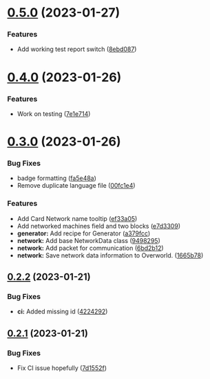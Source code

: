 # [0.5.0](https://github.com/KatCodesMods/MFFS/compare/v0.4.0...v0.5.0) (2023-01-27)


### Features

* Add working test report switch ([8ebd087](https://github.com/KatCodesMods/MFFS/commit/8ebd087f0725436d8f9bccab85c776ce6272d20c))



# [0.4.0](https://github.com/KatCodesMods/MFFS/compare/v0.3.0...v0.4.0) (2023-01-26)


### Features

* Work on testing ([7e1e714](https://github.com/KatCodesMods/MFFS/commit/7e1e7145e5357d59c25b0e9e8b0a861b1ff152c2))



# [0.3.0](https://github.com/KatCodesMods/MFFS/compare/v0.2.2...v0.3.0) (2023-01-26)


### Bug Fixes

* badge formatting ([fa5e48a](https://github.com/KatCodesMods/MFFS/commit/fa5e48a3902317779a1e3fecf2b8205fb2ed74a6))
* Remove duplicate language file ([00fc1e4](https://github.com/KatCodesMods/MFFS/commit/00fc1e49857af63f41304a5aaf9763d7cea6bc95))


### Features

* Add Card Network name tooltip ([ef33a05](https://github.com/KatCodesMods/MFFS/commit/ef33a05392bd93c7fd5a28d388996966a06c289d))
* Add networked machines field and two blocks ([e7d3309](https://github.com/KatCodesMods/MFFS/commit/e7d3309873501b283cf113dd63cfc2f10425959e))
* **generator:** Add recipe for Generator ([a379fcc](https://github.com/KatCodesMods/MFFS/commit/a379fccc05886991c8c0586861779a2a0d46ea16))
* **network:** Add base NetworkData class ([9498295](https://github.com/KatCodesMods/MFFS/commit/9498295e48c549bab11d0864be3c69becdb37b6a))
* **network:** Add packet for communication ([6bd2b12](https://github.com/KatCodesMods/MFFS/commit/6bd2b12633f0a77252e767b2db8756652637aa51))
* **network:** Save network data information to Overworld. ([1665b78](https://github.com/KatCodesMods/MFFS/commit/1665b783db24da879ae43dfd3f41f54324c01637))



## [0.2.2](https://github.com/KatCodesMods/MFFS/compare/v0.2.1...v0.2.2) (2023-01-21)


### Bug Fixes

* **ci:** Added missing id ([4224292](https://github.com/KatCodesMods/MFFS/commit/422429279fcd2b1828428cc8c45d859b6f4d1ed3))



## [0.2.1](https://github.com/KatCodesMods/MFFS/compare/v0.2.0...v0.2.1) (2023-01-21)


### Bug Fixes

* Fix CI issue hopefully ([7d1552f](https://github.com/KatCodesMods/MFFS/commit/7d1552f8a3a6e48628c966e9b734569fea252670))



